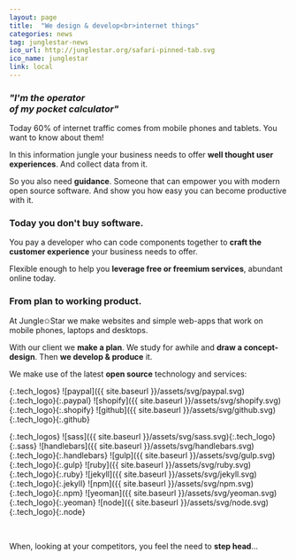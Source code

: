 ```yaml
---
layout: page
title:  "We design & develop<br>internet things"
categories: news
tag: junglestar-news
ico_url: http://junglestar.org/safari-pinned-tab.svg
ico_name: junglestar
link: local
---
```




### _"I'm the operator<br>of my pocket calculator"_

Today 60% of internet traffic comes from mobile phones and tablets. You want to know about them!

In this information jungle your business needs to offer **well thought user experiences**. And collect data from it.

So you also need **guidance**. Someone that can empower you with modern open source software. And show you how easy you can become productive with it.

### Today you don't buy software.

You pay a developer who can code components together to **craft the customer experience** your business needs to offer.

Flexible enough to help you **leverage free or freemium services**, abundant online today.



### From plan to working product.

At Jungle✩Star we make websites and simple web-apps that work on mobile phones, laptops and desktops.

With our client we **make a plan**. We study for awhile and **draw a concept-design**. Then **we develop & produce** it.


We make use of the latest **open source** technology and services:

{:.tech_logos}
![paypal]({{ site.baseurl }}/assets/svg/paypal.svg){:.tech_logo}{:.paypal}
![shopify]({{ site.baseurl }}/assets/svg/shopify.svg){:.tech_logo}{:.shopify}
![github]({{ site.baseurl }}/assets/svg/github.svg){:.tech_logo}{:.github}


{:.tech_logos}
![sass]({{ site.baseurl }}/assets/svg/sass.svg){:.tech_logo}{:.sass}
![handlebars]({{ site.baseurl }}/assets/svg/handlebars.svg){:.tech_logo}{:.handlebars}
![gulp]({{ site.baseurl }}/assets/svg/gulp.svg){:.tech_logo}{:.gulp}
![ruby]({{ site.baseurl }}/assets/svg/ruby.svg){:.tech_logo}{:.ruby}
![jekyll]({{ site.baseurl }}/assets/svg/jekyll.svg){:.tech_logo}{:.jekyll}
![npm]({{ site.baseurl }}/assets/svg/npm.svg){:.tech_logo}{:.npm}
![yeoman]({{ site.baseurl }}/assets/svg/yeoman.svg){:.tech_logo}{:.yeoman}
![node]({{ site.baseurl }}/assets/svg/node.svg){:.tech_logo}{:.node}

<br>

When, looking at your competitors, you feel the need to **step head**...
